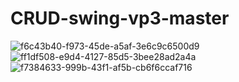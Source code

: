 # CRUD-swing-vp3-master
![f6c43b40-f973-45de-a5af-3e6c9c6500d9](https://github.com/Kazuya-01/CRUD-swing-vp3-master/assets/118815752/39ab69fd-274f-42db-8a2b-3ee2d58733e7)
![ff1df508-e9d4-4127-85d5-3bee28ad2a4a](https://github.com/Kazuya-01/CRUD-swing-vp3-master/assets/118815752/f7538a92-e7e7-42d4-9fb3-18c86270cbc8)
![f7384633-999b-43f1-af5b-cb6f6ccaf716](https://github.com/Kazuya-01/CRUD-swing-vp3-master/assets/118815752/4d568e53-57bf-4748-a1ef-8e1dc37dbb02)
